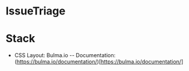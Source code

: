 # IssueTriage

# Stack

- CSS Layout: Bulma.io
  -- Documentation: (https://bulma.io/documentation/)[https://bulma.io/documentation/]
